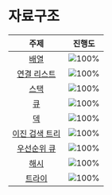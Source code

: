 # 자료구조

 주제 | 진행도 |
 :--: | :--: |
[배열](/자료구조/array.md) | ![100%](https://progress-bar.dev/8/?scale=8&title=progress&width=500&color=babaca&suffix=/8) |
[연결 리스트](/자료구조/linkedlist.md) | ![100%](https://progress-bar.dev/3/?scale=3&title=progress&width=500&color=babaca&suffix=/3) |
[스택](/자료구조/stack.md) | ![100%](https://progress-bar.dev/6/?scale=8&title=progress&width=500&color=babaca&suffix=/8) |
[큐](/자료구조/queue.md) | ![100%](https://progress-bar.dev/3/?scale=3&title=progress&width=500&color=babaca&suffix=/3) |
[덱](/자료구조/deque.md) | ![100%](https://progress-bar.dev/4/?scale=4&title=progress&width=500&color=babaca&suffix=/4) |
[이진 검색 트리](/자료구조/BinarySearchTree.md) | ![100%](https://progress-bar.dev/0/?scale=7&title=progress&width=500&color=babaca&suffix=/7) |
[우선순위 큐](/자료구조/Priority_Queue.md) | ![100%](https://progress-bar.dev/0/?scale=8&title=progress&width=500&color=babaca&suffix=/8) |
[해시](/자료구조/Hash.md) | ![100%](https://progress-bar.dev/0/?scale=10&title=progress&width=500&color=babaca&suffix=/10) |
[트라이](/자료구조/Trie.md) | ![100%](https://progress-bar.dev/0/?scale=10&title=progress&width=500&color=babaca&suffix=/10) |

